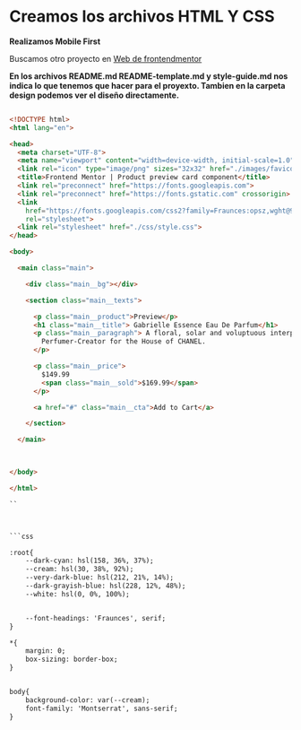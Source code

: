 # Creamos los archivos HTML Y CSS 

**Realizamos Mobile First**

Buscamos otro proyecto en [Web de frontendmentor](https://www.frontendmentor.io/)

**En los archivos README.md README-template.md y style-guide.md nos indica lo que tenemos que hacer para el proyexto. Tambien en la carpeta design podemos ver el diseño directamente.**


```html

<!DOCTYPE html>
<html lang="en">

<head>
  <meta charset="UTF-8">
  <meta name="viewport" content="width=device-width, initial-scale=1.0">
  <link rel="icon" type="image/png" sizes="32x32" href="./images/favicon-32x32.png">
  <title>Frontend Mentor | Product preview card component</title>
  <link rel="preconnect" href="https://fonts.googleapis.com">
  <link rel="preconnect" href="https://fonts.gstatic.com" crossorigin>
  <link
    href="https://fonts.googleapis.com/css2?family=Fraunces:opsz,wght@9..144,700&family=Montserrat:wght@500;700&display=swap"
    rel="stylesheet">
  <link rel="stylesheet" href="./css/style.css">
</head>

<body>

  <main class="main">

    <div class="main__bg"></div>

    <section class="main__texts">

      <p class="main__product">Preview</p>
      <h1 class="main__title"> Gabrielle Essence Eau De Parfum</h1>
      <p class="main__paragraph"> A floral, solar and voluptuous interpretation composed by Olivier Polge,
        Perfumer-Creator for the House of CHANEL.
      </p>

      <p class="main__price">
        $149.99
        <span class="main__sold">$169.99</span>
      </p>

      <a href="#" class="main__cta">Add to Cart</a>

    </section>

  </main>
  


</body>

</html>

``



```css 

:root{
    --dark-cyan: hsl(158, 36%, 37%);
    --cream: hsl(30, 38%, 92%);
    --very-dark-blue: hsl(212, 21%, 14%);
    --dark-grayish-blue: hsl(228, 12%, 48%);
    --white: hsl(0, 0%, 100%);


    --font-headings: 'Fraunces', serif;
}

*{
    margin: 0;
    box-sizing: border-box;
}


body{
    background-color: var(--cream);
    font-family: 'Montserrat', sans-serif;
}


```